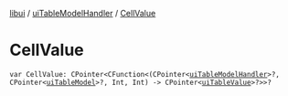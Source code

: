 [libui](../README.md) / [uiTableModelHandler](README.md) / [CellValue](-cell-value.md)

# CellValue

`var CellValue: CPointer<CFunction<(CPointer<`[`uiTableModelHandler`](README.md)`>?, CPointer<`[`uiTableModel`](../ui-table-model.md)`>?, Int, Int) -> CPointer<`[`uiTableValue`](../ui-table-value.md)`>?>>?`